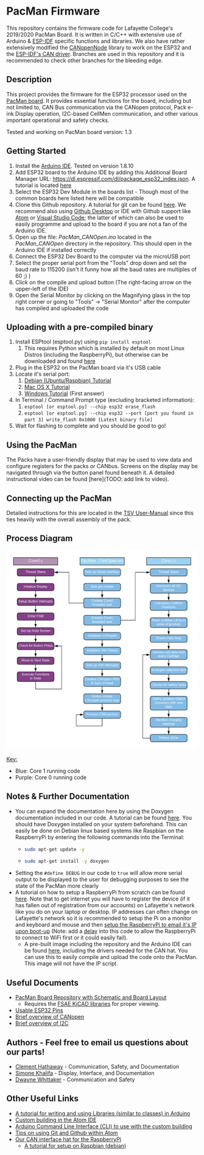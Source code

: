 # PacMan Firmware

This repository contains the firmware code for Lafayette College's 2019/2020 PacMan Board. It is written in C/C++ with extensive use of Arduino & [ESP-IDF](https://github.com/espressif/esp-idf) specific functions and libraries. We also have rather extensively modified the [CANopenNode](https://github.com/CANopenNode/CANopenNode) library to work on the ESP32 and the [ESP-IDF's CAN driver](https://docs.espressif.com/projects/esp-idf/en/latest/esp32/api-reference/peripherals/can.html). Branches are used in this repository and it is recommended to check other branches for the bleeding edge.

## Description

This project provides the firmware for the ESP32 processor used on the [PacMan board](https://github.com/Lafayette-FSAE/PacMan). It provides essential functions for the board, including but not limited to, CAN Bus communication via the CANopen protocol, Pack e-ink Display operation, I2C-based CellMen communication, and other various important operational and safety checks.

Tested and working on PacMan board version: 1.3

## Getting Started

1. Install the [Arduino IDE](https://www.arduino.cc/en/main/software). Tested on version 1.8.10
2. Add ESP32 board to the Arduino IDE by adding this Additional Board Manager URL: https://dl.espressif.com/dl/package_esp32_index.json. A tutorial is located [here](https://randomnerdtutorials.com/installing-the-esp32-board-in-arduino-ide-windows-instructions/)
3. Select the ESP32 Dev Module in the boards list - Though most of the common boards here listed here will be compatible
4. Clone this Github repository. A tutorial for git can be found [here](https://github.github.com/training-kit/downloads/github-git-cheat-sheet/). We recommend also using [Github Desktop](https://desktop.github.com/) or IDE with Github support like [Atom](https://atom.io/) or [Visual Studio Code](https://code.visualstudio.com/download); the latter of which can also be used to easily programme and upload to the board if you are not a fan of the Arduino IDE.
5. Open up the file: *PacMan_CANOpen.ino* located in the *PacMan_CANOpen* directory in the repository. This should open in the Arduino IDE if installed correctly
6. Connect the ESP32 Dev Board to the computer via the microUSB port
7. Select the proper serial port from the "Tools" drop down and set the baud rate to 115200 (isn't it funny how all the baud rates are multiples of 60 ;) )
8. Click on the compile and upload button (The right-facing arrow on the upper-left of the IDE)
9. Open the Serial Monitor by clicking on the Magnifying glass in the top right corner or going to "Tools" -> "Serial Monitor" after the computer has compiled and uploaded the code

## Uploading with a pre-compiled binary

1. Install ESPtool (esptool.py) using `pip install esptool`
   1. This requires Python which is installed by default on most Linux Distros (including the RaspberryPi), but otherwise can be downloaded and found [here](https://www.python.org/downloads/)
2. Plug in the ESP32 on the PacMan board via it's USB cable
3. Locate it's serial port:
   1. [Debian (Ubuntu/Raspbian) Tutorial](https://www.cyberciti.biz/faq/find-out-linux-serial-ports-with-setserial/)
   2. [Mac OS X Tutorial](https://www.pololu.com/docs/0J36/5.b)
   3. [Windows Tutorial](https://answers.microsoft.com/en-us/windows/forum/all/how-to-identify-com-ports-in-windows10/2591ed8b-805e-4e66-9513-836cdd49ed80) (First answer)
4. In Terminal / Command Prompt type (excluding bracketed information):
   1. `esptool [or esptool.py] --chip esp32 erase_flash`
   2. `esptool [or esptool.py] --chip esp32 --port [port you found in part 3] write_flash 0x1000 [Latest binary file]`
5. Wait for flashing to complete and you should be good to go!

## Using the PacMan

The Packs have a user-friendly display that may be used to view data and configure registers for the packs or CANbus. Screens on the display may be navigated through via the button panel found beneath it. 
A detailed instructional video can be found [here](TODO: add link to video).

## Connecting up the PacMan

Detailed instructions for this are located in the [TSV User-Manual](https://sites.lafayette.edu/motorsports/files/2020/04/Battery-Packs-User-Manual.pdf) since this ties heavily with the overall assembly of the pack.

## Process Diagram

<div style="text-align:center"><img src="images/process_diagram.png"></div>

<u>Key:</u>

- Blue: Core 1 running code
- Purple: Core 0 running code

## Notes & Further Documentation

- You can expand the documentation here by using the Doxygen documentation included in our code. A tutorial can be found [here](http://www.doxygen.nl/manual/starting.html). You should have Doxygen installed on your system beforehand. This can easily be done on Debian linux based systems like Raspbian on the RaspberryPi by entering the following commands into the Terminal:

  - ```bash
    sudo apt-get update -y
    ```

  - ```bash
    sudo apt-get install -y doxygen
    ```

* Setting the `#define DEBUG` in our code to `true` will allow more serial output to be displayed to the user for debugging purposes to see the state of the PacMan more clearly
* A tutorial on how to setup a RaspberryPi from scratch can be found [here](https://projects.raspberrypi.org/en/projects/raspberry-pi-setting-up). Note that to get internet you will have to register the device (if it has fallen out of registration from our accounts) on Lafayette's network like you do on your laptop or desktop. IP addresses can often change on Lafayette's network so it is recommended to setup the Pi on a monitor and keyboard and mouse and then [setup the RaspberryPi to email it's IP upon boot-up](https://elinux.org/RPi_Email_IP_On_Boot_Debian) (Note: add a [delay](https://realpython.com/python-sleep/) into this code to allow the RaspberryPi to connect to WiFi first or it could easily fail).
  * A pre-built image including the repository and the Arduino IDE can be found [here](https://drive.google.com/a/lafayette.edu/file/d/1ZdgW6_UGEl1k3szYxt-K21V9etrqQY8c/view?usp=sharing), including the drivers needed for the CAN hat. You can use this to easily compile and upload the code onto the PacMan. This image will not have the IP script.

## Useful Documents

- [PacMan Board Repository with Schematic and Board Layout](https://github.com/Lafayette-FSAE/PacMan)
  - Requires the [FSAE KiCAD libraries](https://github.com/Lafayette-FSAE/KiCad-Libraries) for proper viewing.
- [Usable ESP32 Pins](https://randomnerdtutorials.com/esp32-pinout-reference-gpios/)
- [Brief overview of CANopen](https://www.csselectronics.com/screen/page/canopen-tutorial-simple-intro/language/en)
- [Brief overview of I2C](https://learn.sparkfun.com/tutorials/i2c/all)

## Authors - Feel free to email us questions about our parts!

- [Clement Hathaway](mailto:cwbh10@gmail.com) - Communication, Safety, and Documentation
- [Simone Khalifa](mailto:khalifas@lafayette.edu) - Display, Interface, and Documentation
- [Dwayne Whittaker](mailto:whittakd@lafayette.edu) - Communication and Safety

## Other Useful Links

- [A tutorial for writing and using Libraries (similar to classes) in Arduino](https://www.arduino.cc/en/Hacking/libraryTutorial)
- [Custom building in the Atom IDE](https://atom.io/packages/build)
- [Arduino Command Line Interface (CLI) to use with the custom building](https://github.com/arduino/arduino-cli)
- [Tips on using Git and Github within Atom](https://flight-manual.atom.io/using-atom/sections/version-control-in-atom/)
- [Our CAN interface hat for the RaspberryPi](https://copperhilltech.com/pican-2-can-bus-interface-for-raspberry-pi/)
  - [A tutorial for setup on Raspbian (debian)](https://copperhilltech.com/pican2-controller-area-network-can-interface-for-raspberry-pi/) 
